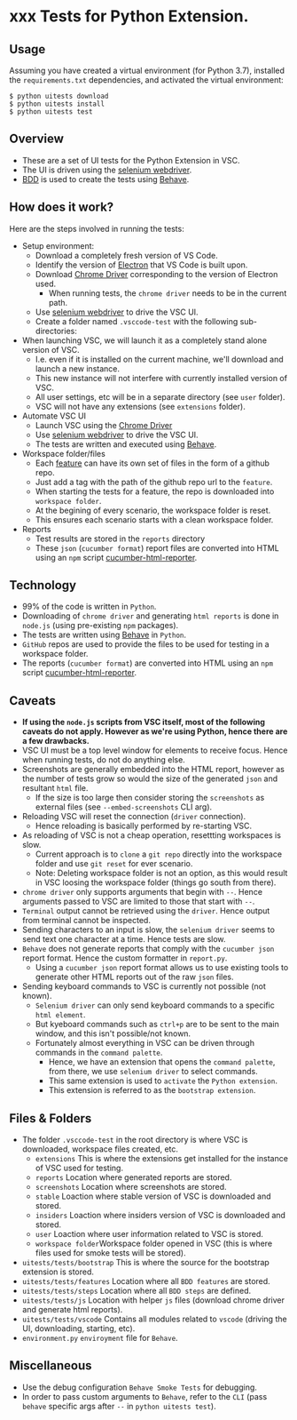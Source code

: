 # xxx Tests for Python Extension.
## Usage

Assuming you have created a virtual environment (for Python 3.7),
installed the `requirements.txt` dependencies, and activated the virtual environment:

```shell
$ python uitests download
$ python uitests install
$ python uitests test
```

## Overview
* These are a set of UI tests for the Python Extension in VSC.
* The UI is driven using the [selenium webdriver](https://selenium-python.readthedocs.io/).
* [BDD](https://docs.cucumber.io/bdd/overview/) is used to create the tests using [Behave](https://behave.readthedocs.io/en/latest/).


## How does it work?
Here are the steps involved in running the tests:
* Setup environment:
    * Download a completely fresh version of VS Code.
    * Identify the version of [Electron](https://electronjs.org/) that VS Code is built upon.
    * Download [Chrome Driver](http://chromedriver.chromium.org/) corresponding to the version of Electron used.
        * When running tests, the `chrome driver` needs to be in the current path.
    * Use [selenium webdriver](https://selenium-python.readthedocs.io/) to drive the VSC UI.
    * Create a folder named `.vsccode-test` with the following sub-directories:
* When launching VSC, we will launch it as a completely stand alone version of VSC.
    * I.e. even if it is installed on the current machine, we'll download and launch a new instance.
    * This new instance will not interfere with currently installed version of VSC.
    * All user settings, etc will be in a separate directory (see `user` folder).
    * VSC will not have any extensions (see `extensions` folder).
* Automate VSC UI
    * Launch VSC using the [Chrome Driver](http://chromedriver.chromium.org/)
    * Use [selenium webdriver](https://selenium-python.readthedocs.io/) to drive the VSC UI.
    * The tests are written and executed using [Behave](https://behave.readthedocs.io/en/latest/).
* Workspace folder/files
    * Each [feature](https://docs.cucumber.io/gherkin/reference/#feature) can have its own set of files in the form of a github repo.
    * Just add a tag with the path of the github repo url to the `feature`.
    * When starting the tests for a feature, the repo is downloaded into `workspace folder`.
    * At the begining of every scenario, the workspace folder is reset.
    * This ensures each scenario starts with a clean workspace folder.
* Reports
    * Test results are stored in the `reports` directory
    * These `json` (`cucumber format`) report files are converted into HTML using an `npm` script [cucumber-html-reporter](https://www.npmjs.com/package/cucumber-html-reporter).


## Technology
* 99% of the code is written in `Python`.
* Downloading of `chrome driver` and generating `html reports` is done in `node.js` (using pre-existing `npm` packages).
* The tests are written using [Behave](https://behave.readthedocs.io/en/latest/) in `Python`.
* `GitHub` repos are used to provide the files to be used for testing in a workspace folder.
* The reports (`cucumber format`) are converted into HTML using an `npm` script [cucumber-html-reporter](https://www.npmjs.com/package/cucumber-html-reporter).


## Caveats
* **If using the `node.js` scripts from VSC itself, most of the following caveats do not apply. However as we're using Python, hence there are a few drawbacks.**
* VSC UI must be a top level window for elements to receive focus. Hence when running tests, do not do anything else.
* Screenshots are generally embedded into the HTML report, however as the number of tests grow so would the size of the generated `json` and resultant `html` file.
    * If the size is too large then consider storing the `screenshots` as external files (see `--embed-screenshots` CLI arg).
* Reloading VSC will reset the connection (`driver` connection).
    * Hence reloading is basically performed by re-starting VSC.
* As reloading of VSC is not a cheap operation, resettting workspaces is slow.
    * Current approach is to `clone` a `git repo` directly into the workspace folder and use `git reset` for ever scenario.
    * Note: Deleting workspace folder is not an option, as this would result in VSC loosing the workspace folder (things go south from there).
* `chrome driver` only supports arguments that begin with `--`. Hence arguments passed to VSC are limited to those that start with `--`.
* `Terminal` output cannot be retrieved using the `driver`. Hence output from terminal cannot be inspected.
* Sending characters to an input is slow, the `selenium driver` seems to send text one character at a time. Hence tests are slow.
* `Behave` does not generate reports that comply with the `cucumber json` report format. Hence the custom formatter in `report.py`.
    * Using a `cucumber json` report format allows us to use existing tools to generate other HTML reports out of the raw `json` files.
* Sending keyboard commands to VSC is currently not possible (not known).
    * `Selenium driver` can only send keyboard commands to a specific `html element`.
    * But kyeboard commands such as `ctrl+p` are to be sent to the main window, and this isn't possible/not known.
    * Fortunately almost everything in VSC can be driven through commands in the `command palette`.
        * Hence, we have an extension that opens the `command palette`, from there, we use `selenium driver` to select commands.
        * This same extension is used to `activate` the `Python extension`.
        * This extension is referred to as the `bootstrap extension`.


## Files & Folders

* The folder `.vsccode-test` in the root directory is where VSC is downloaded, workspace files created, etc.
    * `extensions`      This is where the extensions get installed for the instance of VSC used for testing.
    * `reports`         Location where generated reports are stored.
    * `screenshots`     Location where screenshots are stored.
    * `stable`          Loaction where stable version of VSC is downloaded and stored.
    * `insiders`        Loaction where insiders version of VSC is downloaded and stored.
    * `user`            Loaction where user information related to VSC is stored.
    * `workspace folder`Workspace folder opened in VSC (this is where files used for smoke tests will be stored).
* `uitests/tests/bootstrap`  This is where the source for the bootstrap extension is stored.
* `uitests/tests/features`   Location where all `BDD features` are stored.
* `uitests/tests/steps`      Location where all `BDD steps` are defined.
* `uitests/tests/js`         Location with helper `js` files (download chrome driver and generate html reports).
* `uitests/tests/vscode`     Contains all modules related to `vscode` (driving the UI, downloading, starting, etc).
* `environment.py`              `enviroyment` file for `Behave`.


## Miscellaneous
* Use the debug configuration `Behave Smoke Tests` for debugging.
* In order to pass custom arguments to `Behave`, refer to the `CLI` (pass `behave` specific args after `--` in `python uitests test`).
